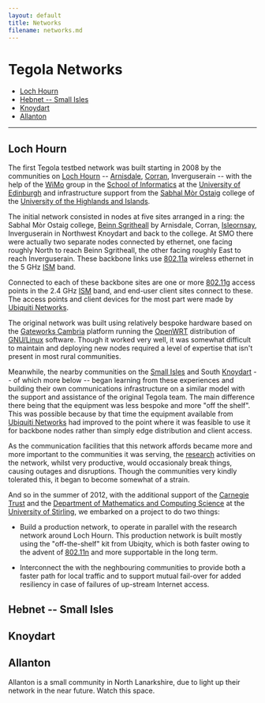 ```yaml
---
layout: default
title: Networks
filename: networks.md
---
```


<div id="map" class="map-default map-right">
</div>

Tegola Networks
===============

* [Loch Hourn](#loch_hourn)
* [Hebnet -- Small Isles](#hebnet__small_isles)
* [Knoydart](#knoydart)
* [Allanton](#allanton)

-----

Loch Hourn
----------

The first Tegola testbed network was built starting in 2008 by the
communities on [Loch Hourn] -- [Arnisdale], [Corran], Inverguserain --
with the help of the [WiMo] group in the [School of Informatics] at
the [University of Edinburgh] and infrastructure support from the
[Sabhal Mòr Ostaig] college of the [University of the Highlands and
Islands].

The initial network consisted in nodes at five sites arranged in a
ring: the Sabhal Mòr Ostaig college, [Beinn Sgritheall] by Arnisdale,
Corran, [Isleornsay], Inverguserain in Northwest Knoydart and back to
the college. At SMO there were actually two separate nodes connected
by ethernet, one facing roughly North to reach Beinn Sgritheall, the
other facing roughly East to reach Inverguserain. These backbone links
use [802.11a] wireless ethernet in the 5 GHz [ISM] band.

Connected to each of these backbone sites are one or more [802.11g]
access points in the 2.4 GHz [ISM] band, and end-user client sites
connect to these. The access points and client devices for the most
part were made by [Ubiquiti Networks].

The original network was built using relatively bespoke hardware based
on the [Gateworks Cambria] platform running the [OpenWRT] distribution
of [GNU/Linux] software. Though it worked very well, it was somewhat
difficult to maintain and deploying new nodes required a level of
expertise that isn't present in most rural communities. 

Meanwhile, the nearby communities on the [Small Isles] and South
[Knoydart] -- of which more below -- began learning from these
experiences and building their own communications infrastructure on a
similar model with the support and assistance of the original Tegola
team. The main difference there being that the equipment was less
bespoke and more "off the shelf". This was possible because by that
time the equipment available from [Ubiquiti Networks] had improved to
the point where it was feasible to use it for backbone nodes rather
than simply edge distribution and client access.

As the communication facilities that this network affords became more
and more important to the communities it was serving, the [research]
activities on the network, whilst very productive, would occasionaly
break things, causing outages and disruptions. Though the communities
very kindly tolerated this, it began to become somewhat of a strain.

And so in the summer of 2012, with the additional support of the
[Carnegie Trust] and the [Department of Mathematics and Computing
Science] at the [University of Stirling], we embarked on a project to
do two things:

* Build a production network, to operate in parallel with the research
  network around Loch Hourn. This production network is built mostly
  using the "off-the-shelf" kit from Ubiqity, which is both faster
  owing to the advent of [802.11n] and more supportable in the long
  term. 

* Interconnect the with the neghbouring communities to provide both a
  faster path for local traffic and to support mutual fail-over for
  added resiliency in case of failures of up-stream Internet access.

[Loch Hourn]: http://wikipedia.org/wiki/Loch_Hourn
[Arnisdale]: http://wikipedia.org/wiki/Arnisdale
[Corran]: http://wikipedia.org/wiki/Corran,_Loch_Hourn
[WiMo]: http://www.wimo.inf.ed.ac.uk
[School of Informatics]: http://www.inf.ed.ac.uk/
[University of Edinburgh]: http://www.ed.ac.uk/
[University of the Highlands and Islands]: http://www.uhi.ac.uk/
[Sabhal Mòr Ostaig]: http://www.smo.uhi.ac.uk/
[Beinn Sgritheall]: http://wikipedia.org/wiki/Beinn_Sgritheall
[Isleornsay]: http://wikipedia.org/wiki/Isleornsay
[802.11a]: http://wikipedia.org/802.11a
[802.11g]: http://wikipedia.org/802.11g
[ISM]: http://wikipedia.org/ISM_band
[Gateworks Cambria]: http://www.gateworks/products/cambria.php
[OpenWRT]: http://www.openwrt.org/
[GNU/Linux]: http://www.gnu.org/gnu/linux-and-gnu.html
[research]: research.html
[Small Isles]: http://wikipedia.org/wiki/Small_Isles
[Knoydart]: http://wikipedia.org/wiki/Knoydart
[Ubiquiti Networks]: http://www.ubnt.com/
[University of Stirling]: http://www.stir.ac.uk
[Department of Mathematics and Computing Science]: http://www.cs.stir.ac.uk/
[802.11n]: http://wikipedia.org/802.11n
[Carnegie Trust]: http://www.carnegie-trust.org/

Hebnet -- Small Isles
---------------------

Knoydart
--------

Allanton
--------

Allanton is a small community in North Lanarkshire, due to light
up their network in the near future. Watch this space.

<script type="text/javascript" src="http://maps.google.com/maps/api/js?sensor=false">
</script>
<script type="text/javascript" src="/js/tegola/google_maps.js">
</script>
<script type="text/javascript">
  $(document).ready(function () {
      var map = make_map("map");
      add_kml(map, "https://github.com/tegola-hubs/maps/raw/master/tegola-hebnet.kmz");
  });
</script>
